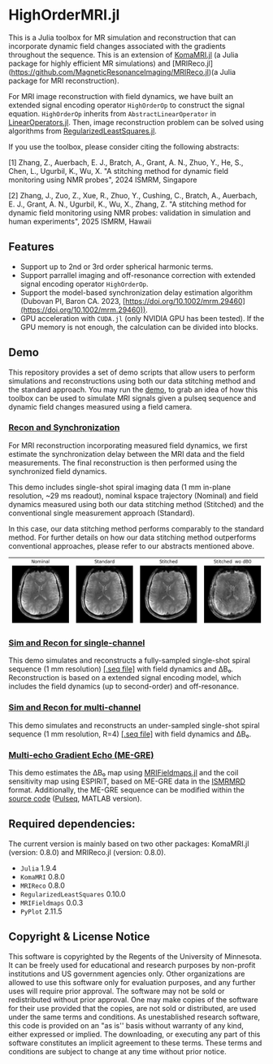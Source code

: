 # HighOrderMRI.jl

This is a Julia toolbox for MR simulation and reconstruction that can incorporate dynamic field changes associated with the gradients throughout the sequence.
This is an extension of [KomaMRI.jl](https://github.com/JuliaHealth/KomaMRI.jl) (a Julia package for highly efficient MR simulations) and [MRIReco.jl] (https://github.com/MagneticResonanceImaging/MRIReco.jl)(a Julia package for MRI reconstruction).

For MRI image reconstruction with field dynamics, we have built an extended signal encoding operator `HighOrderOp` to construct the signal equation. `HighOrderOp` inherits from `AbstractLinearOperator` in [LinearOperators.jl](https://github.com/JuliaSmoothOptimizers/LinearOperators.jl). Then, image reconstruction problem can be solved using algorithms from [RegularizedLeastSquares.jl](https://github.com/JuliaImageRecon/RegularizedLeastSquares.jl).

If you use the toolbox, please consider citing the following abstracts:

[1] Zhang, Z., Auerbach, E. J., Bratch, A., Grant, A. N., Zhuo, Y., He, S., Chen, L., Ugurbil, K., Wu, X. "A stitching method for dynamic field monitoring using NMR probes", 2024 ISMRM, Singapore

[2] Zhang, J., Zuo, Z., Xue, R.,  Zhuo, Y., Cushing, C., Bratch, A., Auerbach, E. J., Grant, A. N., Ugurbil, K., Wu, X., Zhang, Z. "A stitching method for dynamic field monitoring using NMR probes: validation in simulation and human experiments", 2025 ISMRM, Hawaii

## Features

* Support up to 2nd or 3rd order spherical harmonic terms.
* Support parrallel imaging and off-resonance correction with extended signal encoding operator `HighOrderOp`.
* Support the model-based synchronization delay estimation algorithm (Dubovan PI, Baron CA. 2023, [https://doi.org/10.1002/mrm.29460](https://doi.org/10.1002/mrm.29460)).
* GPU acceleration with `CUDA.jl` (only NVIDIA GPU has been tested). If the GPU memory is not enough, the calculation can be divided into blocks.

## Demo

This repository provides a set of demo scripts that allow users to perform simulations and reconstructions using both our data stitching method and the standard approach.
You may run the [demo](https://github.com/BennyZhang-Codes/HighOrderMRI.jl/tree/main/demo), to grab an idea of how this toolbox can be used to simulate MRI signals given a pulseq sequence and dynamic field changes measured using a field camera.

### [Recon and Synchronization](https://github.com/BennyZhang-Codes/HighOrderMRI.jl/tree/main/demo/Recon)

For MRI reconstruction incorporating measured field dynamics, we first estimate the synchronization delay between the MRI data and the field measurements. The final reconstruction is then performed using the synchronized field dynamics.

This demo includes single-shot spiral imaging data (1 mm in-plane resolution, ~29 ms readout), nominal kspace trajectory (Nominal) and field dynamics measured using both our data stitching method (Stitched) and the conventional single measurement approach (Standard).

In this case, our data stitching method performs comparably to the standard method. For further details on how our data stitching method outperforms conventional approaches, please refer to our abstracts mentioned above.

| ![1p0_Nominal](demo/Recon/result/Nominal.png) | ![1p0_Standard](demo/Recon/result/Standard.png) | ![1p0_Stitched](demo/Recon/result/Stitched.png) | ![1p0_Stitched_wo_dB0](demo/Recon/result/Stitched_wo_dB0.png) |
| ------------------------------------------- | --------------------------------------------- | --------------------------------------------- | ----------------------------------------------------------- |

### [Sim and Recon for single-channel](https://github.com/BennyZhang-Codes/HighOrderMRI.jl/tree/main/demo/Sim_SingleChannel)

This demo simulates and reconstructs a fully-sampled single-shot spiral sequence (1 mm resolution) [[.seq file]](https://github.com/BennyZhang-Codes/HighOrderMRI.jl/blob/main/demo/Sim_SingleChannel/1mm_R1.seq) with field dynamics and ΔB₀. Reconstruction is based on a extended signal encoding model, which includes the field dynamics (up to second-order) and off-resonance.

### [Sim and Recon for multi-channel](https://github.com/BennyZhang-Codes/HighOrderMRI.jl/tree/main/demo/Sim_MultiChannel)

This demo simulates and reconstructs an under-sampled single-shot spiral sequence (1 mm resolution, R=4) [[.seq file]](https://github.com/BennyZhang-Codes/HighOrderMRI.jl/blob/main/demo/Sim_MultiChannel/7T_1p0_200_r4.seq) with field dynamics and ΔB₀.

### [Multi-echo Gradient Echo (ME-GRE)](https://github.com/BennyZhang-Codes/HighOrderMRI.jl/tree/main/demo/Multi-echo_GRE)

This demo estimates the ΔB₀ map using [MRIFieldmaps.jl](https://github.com/MagneticResonanceImaging/MRIFieldmaps.jl) and the coil sensitivity map using ESPIRiT, based on ME-GRE data in the [ISMRMRD](https://github.com/ismrmrd/ismrmrd) format. Additionally, the ME-GRE sequence can be modified within the [source code](https://github.com/BennyZhang-Codes/HighOrderMRI.jl/tree/main/demo/Multi-echo_GRE/pulseq) ([Pulseq](https://github.com/pulseq/pulseq), MATLAB version).

## Required dependencies:

The current version is mainly based on two other packages: KomaMRI.jl (version: 0.8.0) and MRIReco.jl (version: 0.8.0).

- `Julia` 1.9.4
- `KomaMRI` 0.8.0
- `MRIReco` 0.8.0
- `RegularizedLeastSquares` 0.10.0
- `MRIFieldmaps` 0.0.3
- `PyPlot` 2.11.5

## Copyright & License Notice

This software is copyrighted by the Regents of the University of Minnesota. It can be freely used for educational and research purposes by non-profit institutions and US government agencies only.
Other organizations are allowed to use this software only for evaluation purposes, and any further uses will require prior approval. The software may not be sold or redistributed without prior approval.
One may make copies of the software for their use provided that the copies, are not sold or distributed, are used under the same terms and conditions.
As unestablished research software, this code is provided on an "as is'' basis without warranty of any kind, either expressed or implied.
The downloading, or executing any part of this software constitutes an implicit agreement to these terms. These terms and conditions are subject to change at any time without prior notice.
